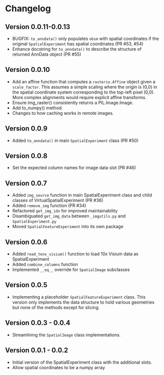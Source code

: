 # Changelog

## Version 0.0.11-0.0.13
- BUGFIX: `to_anndata()` only populates `obsm` with spatial coordinates if the original `SpatialExperiment` has spatial coordinates (PR #53, #54)
- Enhance docstring for `to_anndata()` to describe the structure of returned AnnData object (PR #55)


## Version 0.0.10
- Add an affine function that computes a `rasterio.Affine` object given a `scale_factor`. This assumes a simple scaling where the origin is (0,0) in the spatial coordinate system corresponding to the top-left pixel (0,0). More complex alignments would require explicit affine transforms.
- Ensure img_raster() consistently returns a PIL.Image.Image.
- Add to_numpy() method.
- Changes to how caching works in remote images.


## Version 0.0.9
- Added `to_anndata()` in main `SpatialExperiment` class (PR #50)


## Version 0.0.8
- Set the expected column names for image data slot (PR #46)


## Version 0.0.7
- Added `img_source` function in main SpatialExperiment class and child classes of VirtualSpatialExperiment (PR #36)
- Added `remove_img` function (PR #34)
- Refactored `get_img_idx` for improved maintainability
- Disambiguated `get_img_data` between `_imgutils.py` and `SpatialExperiment.py`
- Moved `SpatialFeatureExperiment` into its own package


## Version 0.0.6
- Added `read_tenx_visium()` function to load 10x Visium data as SpatialExperiment
- Added `combine_columns` function
- Implemented `__eq__` override for `SpatialImage` subclasses


## Version 0.0.5
- Implementing a placeholder `SpatialFeatureExperiment` class. This version only implements the data structure to hold various geometries but none of the methods except for slicing.


## Version 0.0.3 - 0.0.4
- Streamlining the `SpatialImage` class implementations.


## Version 0.0.1 - 0.0.2
- Initial version of the SpatialExperiment class with the additional slots.
- Allow spatial coordinates to be a numpy array
